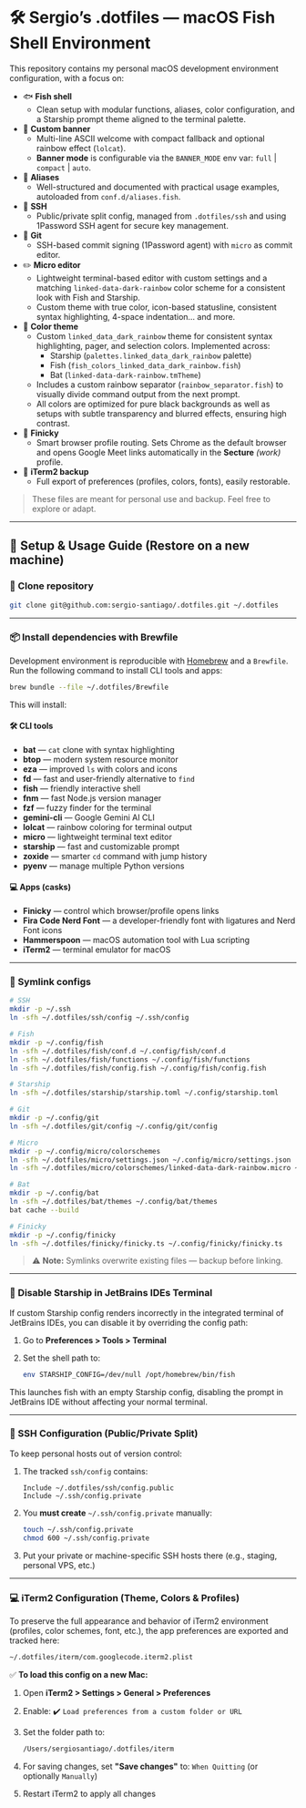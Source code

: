# 🛠️ Sergio’s .dotfiles — macOS Fish Shell Environment

This repository contains my personal macOS development environment configuration, with a focus on:

- 🐟 **Fish shell**
    - Clean setup with modular functions, aliases, color configuration, and a Starship prompt theme aligned to the
      terminal palette.
- 🎨 **Custom banner**
    - Multi-line ASCII welcome with compact fallback and optional rainbow effect (`lolcat`).
    - **Banner mode** is configurable via the `BANNER_MODE` env var: `full` | `compact` | `auto`.
- 🧾 **Aliases**
    - Well-structured and documented with practical usage examples, autoloaded from `conf.d/aliases.fish`.
- 🔐 **SSH**
    - Public/private split config, managed from `.dotfiles/ssh` and using 1Password SSH agent for secure key management.
- 🧠 **Git**
    - SSH-based commit signing (1Password agent) with `micro` as commit editor.
- ✏️ **Micro editor**
    - Lightweight terminal-based editor with custom settings and a matching `linked-data-dark-rainbow` color scheme for
      a consistent look with Fish and Starship.
    - Custom theme with true color, icon-based statusline, consistent syntax highlighting, 4-space indentation... and
      more.
- 🌈 **Color theme**
    - Custom `linked_data_dark_rainbow` theme for consistent syntax highlighting, pager, and selection colors.
      Implemented across:
        - Starship (`palettes.linked_data_dark_rainbow` palette)
        - Fish (`fish_colors_linked_data_dark_rainbow.fish`)
        - Bat (`linked-data-dark-rainbow.tmTheme`)
    - Includes a custom rainbow separator (`rainbow_separator.fish`) to visually divide command output from the next
      prompt.
    - All colors are optimized for pure black backgrounds as well as setups with subtle transparency and blurred effects, ensuring high contrast.
- 🔗 **Finicky**
    - Smart browser profile routing. Sets Chrome as the default browser and opens Google Meet links
      automatically in the **Secture** _(work)_ profile.
- 💾 **iTerm2 backup**
    - Full export of preferences (profiles, colors, fonts), easily restorable.

> These files are meant for personal use and backup. Feel free to explore or adapt.

---

## 🔧 Setup & Usage Guide (Restore on a new machine)

### 🧬 Clone repository

```bash
git clone git@github.com:sergio-santiago/.dotfiles.git ~/.dotfiles
```

---

### 📦 Install dependencies with Brewfile

Development environment is reproducible with [Homebrew](https://brew.sh) and a `Brewfile`.  
Run the following command to install CLI tools and apps:

```bash
brew bundle --file ~/.dotfiles/Brewfile
```

This will install:

#### 🛠️ CLI tools
- **bat** — `cat` clone with syntax highlighting
- **btop** — modern system resource monitor
- **eza** — improved `ls` with colors and icons
- **fd** — fast and user-friendly alternative to `find`
- **fish** — friendly interactive shell
- **fnm** — fast Node.js version manager
- **fzf** — fuzzy finder for the terminal
- **gemini-cli** — Google Gemini AI CLI
- **lolcat** — rainbow coloring for terminal output
- **micro** — lightweight terminal text editor
- **starship** — fast and customizable prompt
- **zoxide** — smarter `cd` command with jump history
- **pyenv** — manage multiple Python versions

#### 💻 Apps (casks)
- **Finicky** — control which browser/profile opens links
- **Fira Code Nerd Font** — a developer-friendly font with ligatures and Nerd Font icons
- **Hammerspoon** — macOS automation tool with Lua scripting
- **iTerm2** — terminal emulator for macOS

---

### 🔗 Symlink configs

```bash
# SSH
mkdir -p ~/.ssh
ln -sfh ~/.dotfiles/ssh/config ~/.ssh/config

# Fish
mkdir -p ~/.config/fish
ln -sfh ~/.dotfiles/fish/conf.d ~/.config/fish/conf.d
ln -sfh ~/.dotfiles/fish/functions ~/.config/fish/functions
ln -sfh ~/.dotfiles/fish/config.fish ~/.config/fish/config.fish

# Starship
ln -sfh ~/.dotfiles/starship/starship.toml ~/.config/starship.toml

# Git
mkdir -p ~/.config/git
ln -sfh ~/.dotfiles/git/config ~/.config/git/config

# Micro
mkdir -p ~/.config/micro/colorschemes
ln -sfh ~/.dotfiles/micro/settings.json ~/.config/micro/settings.json
ln -sfh ~/.dotfiles/micro/colorschemes/linked-data-dark-rainbow.micro ~/.config/micro/colorschemes/linked-data-dark-rainbow.micro

# Bat
mkdir -p ~/.config/bat
ln -sfh ~/.dotfiles/bat/themes ~/.config/bat/themes
bat cache --build

# Finicky
mkdir -p ~/.config/finicky
ln -sfh ~/.dotfiles/finicky/finicky.ts ~/.config/finicky/finicky.ts
```

> ⚠️ **Note:** Symlinks overwrite existing files — backup before linking.

---

### 🧩 Disable Starship in JetBrains IDEs Terminal

If custom Starship config renders incorrectly in the integrated terminal of JetBrains IDEs,
you can disable it by overriding the config path:

1. Go to **Preferences > Tools > Terminal**
2. Set the shell path to:

   ```bash
   env STARSHIP_CONFIG=/dev/null /opt/homebrew/bin/fish
    ```

This launches fish with an empty Starship config, disabling the prompt in JetBrains IDE
without affecting your normal terminal.

---

### 🔐 SSH Configuration (Public/Private Split)

To keep personal hosts out of version control:

1. The tracked `ssh/config` contains:

   ```ssh
   Include ~/.dotfiles/ssh/config.public
   Include ~/.ssh/config.private
   ```

2. You **must create** `~/.ssh/config.private` manually:

   ```bash
   touch ~/.ssh/config.private
   chmod 600 ~/.ssh/config.private
   ```

3. Put your private or machine-specific SSH hosts there (e.g., staging, personal VPS, etc.)

---

### 💻 iTerm2 Configuration (Theme, Colors & Profiles)

To preserve the full appearance and behavior of iTerm2 environment (profiles, color schemes, font, etc.), the app
preferences are exported and tracked here:

```bash
~/.dotfiles/iterm/com.googlecode.iterm2.plist
```

✅ **To load this config on a new Mac:**

1. Open **iTerm2 > Settings > General > Preferences**
2. Enable: ✔️ `Load preferences from a custom folder or URL`
3. Set the folder path to:

   ```bash
   /Users/sergiosantiago/.dotfiles/iterm
   ```

4. For saving changes, set **"Save changes"** to: `When Quitting` (or optionally `Manually`)
5. Restart iTerm2 to apply all changes
